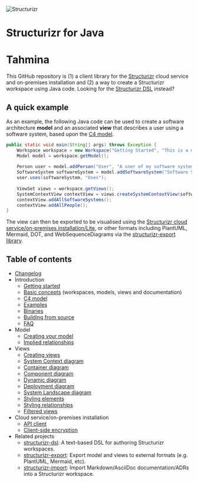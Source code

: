 ![Structurizr](docs/images/structurizr-banner.png)

# Structurizr for Java
# Tahmina
This GitHub repository is (1) a client library for the [Structurizr](https://structurizr.com) cloud service and on-premises installation
and (2) a way to create a Structurizr workspace using Java code. Looking for the [Structurizr DSL](https://github.com/structurizr/dsl) instead?

## A quick example

As an example, the following Java code can be used to create a software architecture __model__ and an associated __view__ that describes a user using a software system, based upon the [C4 model](https://c4model.com).

```java
public static void main(String[] args) throws Exception {
    Workspace workspace = new Workspace("Getting Started", "This is a model of my software system.");
    Model model = workspace.getModel();
    
    Person user = model.addPerson("User", "A user of my software system.");
    SoftwareSystem softwareSystem = model.addSoftwareSystem("Software System", "My software system.");
    user.uses(softwareSystem, "Uses");
    
    ViewSet views = workspace.getViews();
    SystemContextView contextView = views.createSystemContextView(softwareSystem, "SystemContext", "An example of a System Context diagram.");
    contextView.addAllSoftwareSystems();
    contextView.addAllPeople();
}
```

The view can then be exported to be visualised using the [Structurizr cloud service/on-premises installation/Lite](https://structurizr.com),
or other formats including PlantUML, Mermaid, DOT, and WebSequenceDiagrams via the [structurizr-export library](https://github.com/structurizr/export).

## Table of contents

* [Changelog](docs/changelog.md)
* Introduction
    * [Getting started](docs/getting-started.md)
    * [Basic concepts](https://structurizr.com/help/concepts) (workspaces, models, views and documentation)
    * [C4 model](https://c4model.com)
    * [Examples](https://github.com/structurizr/examples)
    * [Binaries](docs/binaries.md)
    * [Building from source](docs/building.md)
    * [FAQ](docs/faq.md)
* Model
	* [Creating your model](docs/model.md)
	* [Implied relationships](docs/implied-relationships.md)
* Views
  * [Creating views](docs/views.md)
  * [System Context diagram](docs/system-context-diagram.md)
  * [Container diagram](docs/container-diagram.md)
  * [Component diagram](docs/component-diagram.md)
  * [Dynamic diagram](docs/dynamic-diagram.md)
  * [Deployment diagram](docs/deployment-diagram.md)
  * [System Landscape diagram](docs/system-landscape-diagram.md)
  * [Styling elements](docs/styling-elements.md)
  * [Styling relationships](docs/styling-relationships.md)
  * [Filtered views](docs/filtered-views.md)
* Cloud service/on-premises installation
  * [API client](docs/api-client.md)
  * [Client-side encryption](docs/client-side-encryption.md)
* Related projects
    * [structurizr-dsl](https://github.com/structurizr/dsl): A text-based DSL for authoring Structurizr workspaces.
    * [structurizr-export](https://github.com/structurizr/export): Export model and views to external formats (e.g. PlantUML, Mermaid, etc).
    * [structurizr-import](https://github.com/structurizr/import): Import Markdown/AsciiDoc documentation/ADRs into a Structurizr workspace.

